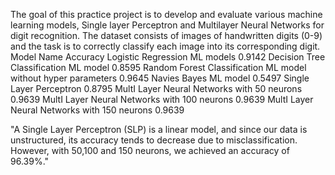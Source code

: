 The goal of this practice project is to develop and evaluate various machine learning models,
Single layer Perceptron and Multilayer Neural Networks for digit recognition. 
The dataset consists of images of handwritten digits (0-9) and the task is to correctly classify each image into its corresponding digit.
Model Name	Accuracy 
Logistic Regression ML models 	0.9142
Decision Tree Classification ML model 	0.8595
Random Forest Classification ML model without hyper parameters 	0.9645
Navies Bayes ML model	0.5497
Single Layer Perceptron	0.8795
MultI Layer Neural Networks with 50 neurons 	0.9639
MultI Layer Neural Networks with 100 neurons	0.9639
MultI Layer Neural Networks with 150 neurons	0.9639









     
"A Single Layer Perceptron (SLP) is a linear model, and since our data is unstructured, its accuracy tends to decrease due to misclassification. However, with 50,100 and 150 neurons, we achieved an accuracy of 96.39%."        
